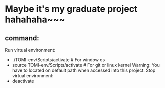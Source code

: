 # Maybe it's my graduate project hahahaha~~~
## command:
Run virtual environment: 
- .\TOMI-env\Scripts\activate  # For window os
- source TOMI-env/Scripts/activate # For git or linux kernel
Warning: You have to located on default path when accessed into this project.
Stop virtual environment: 
- deactivate
